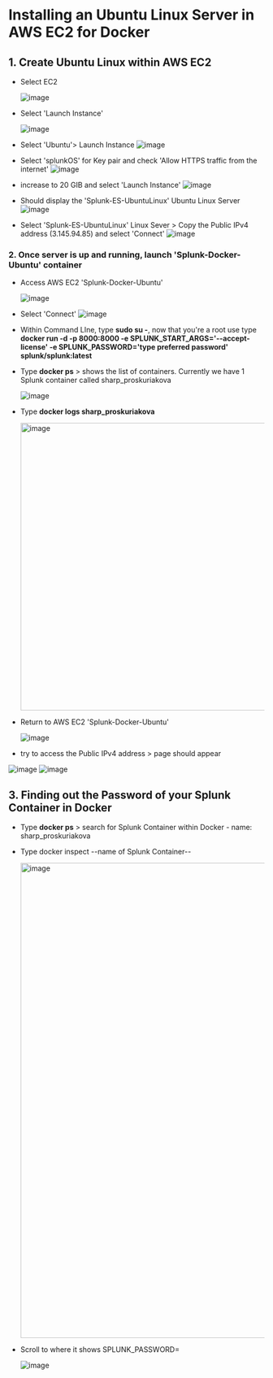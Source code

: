 # Installing an Ubuntu Linux Server in AWS EC2 for Docker

## 1. Create Ubuntu Linux within AWS EC2
* Select EC2

  ![image](https://github.com/user-attachments/assets/c6b84a06-f0b2-4be3-aafe-bce64d2987bc)

* Select 'Launch Instance'

  ![image](https://github.com/user-attachments/assets/33b8b96d-2013-45c9-b477-b218f01a3e86)

* Select 'Ubuntu'> Launch Instance
  ![image](https://github.com/user-attachments/assets/a5c31582-b2f6-42bd-a5c6-e959dec994e7)

* Select 'splunkOS' for Key pair and check 'Allow HTTPS traffic from the internet'
  ![image](https://github.com/user-attachments/assets/4d6c5389-b320-4d78-b80e-6656feb56aba)

* increase to 20 GIB and select 'Launch Instance'
  ![image](https://github.com/user-attachments/assets/51ce77d6-33ec-4ca6-98e0-80daad9253da)

* Should display the 'Splunk-ES-UbuntuLinux' Ubuntu Linux Server
  ![image](https://github.com/user-attachments/assets/bcd55739-91f0-468a-a0f6-aee112125359)

* Select 'Splunk-ES-UbuntuLinux' Linux Sever > Copy the Public IPv4 address (3.145.94.85) and select 'Connect'
  ![image](https://github.com/user-attachments/assets/dbb52d2c-9287-4b41-8f6a-884fdbeecb0e)

### 2. Once server is up and running, launch 'Splunk-Docker-Ubuntu' container
* Access AWS EC2 'Splunk-Docker-Ubuntu'
  
  ![image](https://github.com/user-attachments/assets/0a363314-ce73-4b8b-a48c-db5320a51be4)

*  Select 'Connect'
  ![image](https://github.com/user-attachments/assets/0bce50b0-b6b8-4a28-9b33-bd1750b2997c)

* Within Command LIne, type **sudo su -**, now that you're a root use type **docker run -d -p 8000:8000 -e SPLUNK_START_ARGS='--accept-license' -e SPLUNK_PASSWORD='type preferred password' splunk/splunk:latest**

* Type **docker ps** > shows the list of containers. Currently we have 1 Splunk container called sharp_proskuriakova
  
  ![image](https://github.com/user-attachments/assets/753871d7-9af3-4352-8d6d-e55203ee9108)

* Type **docker logs sharp_proskuriakova**
  
  <img width="566" alt="image" src="https://github.com/user-attachments/assets/43764da5-165e-4593-82a6-8a9775a12641" />

* Return to AWS EC2 'Splunk-Docker-Ubuntu'
  
  ![image](https://github.com/user-attachments/assets/9f1c7ec7-693d-45ae-adde-5b099dccea7a)

* try to access the Public IPv4 address > page should appear
  
![image](https://github.com/user-attachments/assets/b7610b2e-7986-4e1e-9361-269c46540892)
![image](https://github.com/user-attachments/assets/cd27e366-b097-41e7-b35b-7511b40cfc3a)

## 3. Finding out the Password of your Splunk Container in Docker

* Type **docker ps** > search for Splunk Container within Docker - name: sharp_proskuriakova

* Type docker inspect --name of Splunk Container--

  <img width="935" alt="image" src="https://github.com/user-attachments/assets/6f68b8e7-5693-4f0c-b5a1-41019c9053ba" />


* Scroll to where it shows SPLUNK_PASSWORD=

  ![image](https://github.com/user-attachments/assets/e5516fbf-387b-40db-a945-950d8eefd230)

